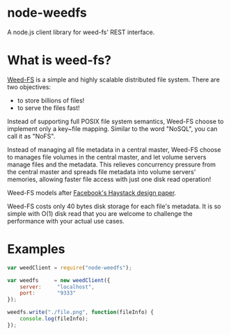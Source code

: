 # node-weedfs

A node.js client library for weed-fs' REST interface.

# What is weed-fs?

[Weed-FS](http://code.google.com/p/weed-fs/) is a simple and highly scalable distributed file system. There are two objectives:
* to store billions of files!
* to serve the files fast!

Instead of supporting full POSIX file system semantics, Weed-FS choose to implement only a key~file mapping. Similar to the word "NoSQL", you can
call it as "NoFS". 

Instead of managing all file metadata in a central master, Weed-FS choose to manages file volumes in the central master, and let volume servers
manage files and the metadata. This relieves concurrency pressure from the central master and spreads file metadata into volume servers' memories,
allowing faster file access with just one disk read operation!

Weed-FS models after [Facebook's Haystack design paper](http://static.usenix.org/event/osdi10/tech/full_papers/Beaver.pdf).

Weed-FS costs only 40 bytes disk storage for each file's metadata. It is so simple with O(1) disk read that you are welcome to challenge the
performance with your actual use cases.

# Examples
```javascript
var weedClient = require("node-weedfs");

var weedfs     = new weedClient({
	server:		"localhost",
	port:		"9333"
});

weedfs.write("./file.png", function(fileInfo) {
	console.log(fileInfo);
});
```
